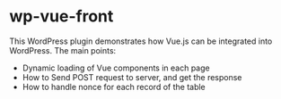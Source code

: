 # wp-vue-front
This WordPress plugin demonstrates how Vue.js can be integrated into WordPress.
The main points:
- Dynamic loading of Vue components in each page
- How to Send POST request to server, and get the response
- How to handle nonce for each record of the table